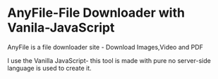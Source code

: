 # AnyFile-File Downloader with Vanila-JavaScript

AnyFile is a file downloader site - Download Images,Video and PDF 

I use the Vanilla JavaScript- this tool is made with pure no server-side language is used to create it.

